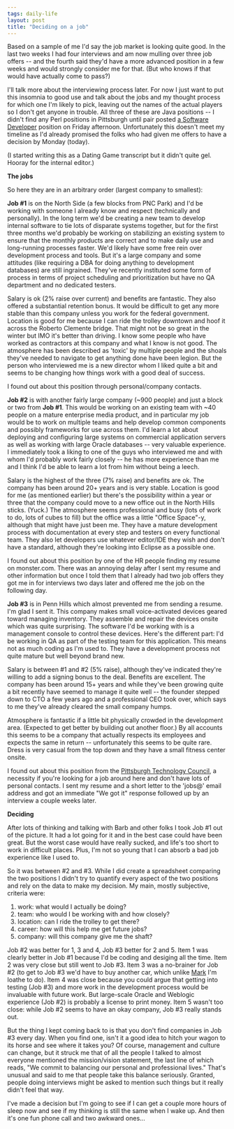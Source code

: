 ```yaml
---
tags: daily-life
layout: post
title: "Deciding on a job"
---
```




<p>Based on a sample of me I'd say the job market is looking quite
good. In the last two weeks I had four interviews and am now mulling
over three job offers -- and the fourth said they'd have a more
advanced position in a few weeks and would strongly consider me for
that. (But who knows if that would have actually come to pass?)</p>

<p>I'll talk more about the interviewing process later. For now I just
want to put this insomnia to good use and talk about the jobs and my
thought process for which one I'm likely to pick, leaving out the
names of the actual players so I don't get anyone in trouble. All
three of these are Java positions -- I didn't find any Perl positions
in Pittsburgh until pair posted <a
href="http://www.pair.com/about/jobs/jobs.html#softdev">a Software
Developer</a> position on Friday afternoon. Unfortunately this doesn't
meet my timeline as I'd already promised the folks who had given me
offers to have a decision by Monday (today).</p>

<p>(I started writing this as a Dating Game transcript but it didn't
quite gel. Hooray for the internal editor.)</p>
<p><b>The jobs</b></p>
<p>So here they are in an arbitrary order (largest company to
smallest):</p>

<p><b>Job #1</b> is on the North Side (a few blocks from PNC Park) and
I'd be working with someone I already know and respect (technically
and personally). In the long term we'd be creating a new team to
develop internal software to tie lots of disparate systems together,
but for the first three months we'd probably be working on stabilizing
an existing system to ensure that the monthly products are correct and
to make daily use and long-running processes faster. We'd likely have
some free rein over development process and tools. But it's a large
company and some attitudes (like requiring a DBA for doing anything to
development databases) are still ingrained. They've recently
instituted some form of process in terms of project scheduling and
prioritization but have no QA department and no dedicated testers.</p>

<p>Salary is ok (2% raise over current) and benefits are
fantastic. They also offered a substantial retention bonus. It would
be difficult to get any more stable than this company unless you work
for the federal government. Location is good for me because I can ride
the trolley downtown and hoof it across the Roberto Clemente
bridge. That might not be so great in the winter but IMO it's better
than driving. I know some people who have worked as contractors at
this company and what I know is not good. The atmosphere has been
described as 'toxic' by multiple people and the shoals they've needed
to navigate to get anything done have been legion. But the person who
interviewed me is a new director whom I liked quite a bit and seems to
be changing how things work with a good deal of success.</p>

<p>I found out about this position through personal/company
contacts.</p>

<p><b>Job #2</b> is with another fairly large company (~900 people)
and just a block or two from <b>Job #1</b>. This would be working on
an existing team with ~40 people on a mature enterprise media product,
and in particular my job would be to work on multiple teams and help
develop common components and possibly frameworks for use across
them. I'd learn a lot about deploying and configuring large systems on
commercial application servers as well as working with large Oracle
databases -- very valuable experience. I immediately took a liking to
one of the guys who interviewed me and with whom I'd probably work
fairly closely -- he has more experience than me and I think I'd be
able to learn a lot from him without being a leech.</p>

<p>Salary is the highest of the three (7% raise) and benefits are
ok. The company has been around 20+ years and is very stable. Location
is good for me (as mentioned earlier) but there's the possibility
within a year or three that the company could move to a new office out
in the North Hills sticks. (Yuck.) The atmosphere seems professional
and busy (lots of work to do, lots of cubes to fill) but the office
was a little "Office Space"-y, although that might have just been
me. They have a mature development process with documentation at every
step and testers on every functional team. They also let developers
use whatever editor/IDE they wish and don't have a standard, although
they're looking into Eclipse as a possible one.</p>

<p>I found out about this position by one of the HR people finding my
resume on monster.com. There was an annoying delay after I sent my
resume and other information but once I told them that I already had
two job offers they got me in for interviews two days later and
offered me the job on the following day.</p>

<p><b>Job #3</b> is in Penn Hills which almost prevented me from
sending a resume. I'm glad I sent it. This company makes small
voice-activated devices geared toward managing inventory. They
assemble and repair the devices onsite which was quite surprising. The
software I'd be working with is a management console to control these
devices. Here's the different part: I'd be working in QA as part of
the testing team for this application. This means not as much coding
as I'm used to. They have a development process not quite mature but
well beyond brand new.</p>

<p>Salary is between #1 and #2 (5% raise), although they've indicated
they're willing to add a signing bonus to the deal. Benefits are
excellent. The company has been around 15+ years and while they've
been growing quite a bit recently have seemed to manage it quite well
-- the founder stepped down to CTO a few years ago and a professional
CEO took over, which says to me they've already cleared the small
company humps.</p>

<p>Atmosphere is fantastic if a little bit physically crowded in the
development area. (Expected to get better by building out another
floor.) By all accounts this seems to be a company that actually
respects its employees and expects the same in return -- unfortunately
this seems to be quite rare. Dress is very casual from the top down
and they have a small fitness center onsite.</p>

<p>I found out about this position from the <a
href="http://careers.pghtech.org/resume/">Pittsburgh Technology
Council</a>, a necessity if you're looking for a job around here and
don't have lots of personal contacts. I sent my resume and a short
letter to the 'jobs@' email address and got an immediate "We got it"
response followed up by an interview a couple weeks later.</p>

<p><b>Deciding</b></p>
<p>After lots of thinking and talking with Barb and other folks I took
Job #1 out of the picture. It had a lot going for it and in the best
case could have been great. But the worst case would have really
sucked, and life's too short to work in difficult places. Plus, I'm
not so young that I can absorb a bad job experience like I used
to.</p>

<p>So it was between #2 and #3. While I did create a spreadsheet
comparing the two positions I didn't try to quantify every aspect of
the two positions and rely on the data to make my decision. My main,
mostly subjective, criteria were:</p>
<ol>
 <li>work: what would I actually be doing?
 <li>team: who would I be working with and how closely?
 <li>location: can I ride the trolley to get there?
 <li>career: how will this help me get future jobs?
 <li>company: will this company give me the shaft?
</ol>

<p>Job #2 was better for 1, 3 and 4, Job #3 better for 2 and 5. Item 1
was clearly better in Job #1 because I'd be coding and desiging all
the time. Item 2 was very close but still went to Job #3. Item 3 was a
no-brainer for Job #2 (to get to Job #3 we'd have to buy another car,
which unlike <a href="http://mark.denovich.org/">Mark</a> I'm loathe
to do). Item 4 was close because you could argue that getting into
testing (Job #3) and more work in the development process would be
invaluable with future work. But large-scale Oracle and Weblogic
experience (Job #2) is probably a license to print money. Item 5
wasn't too close: while Job #2 seems to have an okay company, Job #3
really stands out.</p>

<p>But the thing I kept coming back to is that you don't find
companies in Job #3 every day. When you find one, isn't it a good idea
to hitch your wagon to its horse and see where it takes you? Of
course, management and culture can change, but it struck me that of
all the people I talked to almost everyone mentioned the
mission/vision statement, the last line of which reads, "We commit to
balancing our personal and professional lives." That's unusual and
said to me that people take this balance seriously. Granted, people
doing interviews might be asked to mention such things but it really
didn't feel that way.</p>

<p>I've made a decision but I'm going to see if I can get a couple more hours of
sleep now and see if my thinking is still the same when I wake up. And
then it's one fun phone call and two awkward ones...</p>


